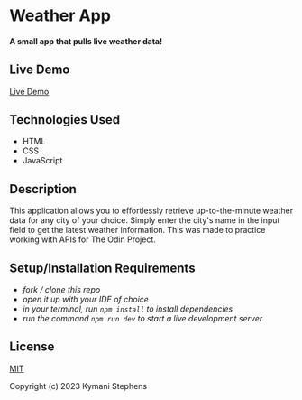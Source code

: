 # Weather App

#### A small app that pulls live weather data!

## Live Demo
 
[Live Demo]()

## Technologies Used

* HTML
* CSS
* JavaScript

## Description

This application allows you to effortlessly retrieve up-to-the-minute weather data for any city of your choice. Simply enter the city's name in the input field to get the latest weather information. This was made to practice working with APIs for The Odin Project.

## Setup/Installation Requirements
 
* _fork / clone this repo_
* _open it up with your IDE of choice_
* _in your terminal, run `npm install` to install dependencies_
* _run the command `npm run dev` to start a live development server_


## License

[MIT](https://opensource.org/license/mit/)

Copyright (c) 2023 Kymani Stephens
